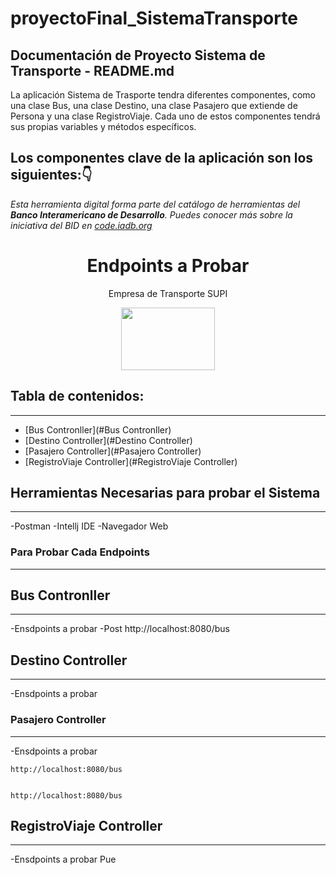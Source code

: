 # proyectoFinal_SistemaTransporte



## Documentación de Proyecto Sistema de Transporte - README.md
La aplicación Sistema de Trasporte tendra diferentes componentes, como una clase Bus, una clase Destino, una clase Pasajero que extiende de Persona y una clase 
RegistroViaje. Cada uno de estos componentes tendrá sus propias variables y métodos específicos.

## Los componentes clave de la aplicación son los siguientes:👇


*Esta herramienta digital forma parte del catálogo de herramientas del **Banco Interamericano de Desarrollo**. Puedes conocer más sobre la iniciativa del BID en [code.iadb.org](https://code.iadb.org)*

<h1 align="center"> Endpoints a Probar</h1>
<p align="center"> Empresa de Transporte SUPI</p>
<p align="center"><img src="https://acortar.link/q72mUZ" style="width: 150px; height: 100px;"/></p> 

## Tabla de contenidos:
---

- [Bus Contronller](#Bus Contronller)
- [Destino Controller](#Destino Controller)
- [Pasajero Controller](#Pasajero Controller)
- [RegistroViaje Controller](#RegistroViaje Controller)


## Herramientas Necesarias para probar el Sistema
---
-Postman
-Intellj IDE
-Navegador Web

### Para Probar Cada Endpoints
---


## Bus Contronller
---
-Ensdpoints a probar
-Post
     http://localhost:8080/bus
  
  
  
  
## Destino Controller
---
-Ensdpoints a probar



### Pasajero Controller
---
-Ensdpoints a probar

    http://localhost:8080/bus


    http://localhost:8080/bus
## RegistroViaje Controller
---
-Ensdpoints a probar
Pue
